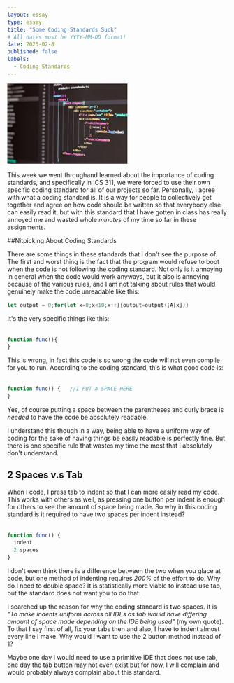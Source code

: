 ```yaml
---
layout: essay
type: essay
title: "Some Coding Standards Suck"
# All dates must be YYYY-MM-DD format!
date: 2025-02-8
published: false
labels:
  - Coding Standards
---
```


<img class="img-fluid" src="/img/essays/codingstandards/randomcodingimage.jpg">

This week we went throughand learned about the importance of coding standards, and specifically in  ICS 311, we were forced to use their own specific coding standard for all of our projects so far. Personally, I agree with what a coding standard is. It is a way for people to collectively get together and agree on how code should be written so that everybody else can easily read it, but with this standard that I have gotten in class has really annoyed me and wasted whole *minutes* of my time so far in these assignments.

##Nitpicking About Coding Standards

There are some things in these standards that I don't see the purpose of. The first and worst thing is the fact that the program would refuse to boot when the code is not following the coding standard. Not only is it annoying in general when the code would work anyways, but it also is annoying because of the various rules, and I am not talking about rules that would genuinely make the code unreadable like this: 

```Javascript
let output = 0;for(let x=0;x<10;x++){output=output+(A[x])}
```

It's the very specific things ike this:

```Javascript

function func(){
}

```

This is wrong, in fact this code is so wrong the code will not even compile for you to run. According to the coding standard, this is what good code is:

```Javascript

function func() {   //I PUT A SPACE HERE
}

```

Yes, of course putting a space between the parentheses and curly brace is *needed* to have the code be absolutely readable. 

I understand this though in a way, being able to have a uniform way of coding for the sake of having things be easily readable is perfectly fine. But there is one specific rule that wastes my time the most that I absolutely don't understand.

## 2 Spaces v.s Tab

When I code, I press tab to indent so that I can more easily read my code. This works with others as well, as pressing one button per indent is enough for others to see the amount of space being made. So why in this coding standard is it required to have two spaces per indent instead?


```Javascript

function func() {
  indent
  2 spaces
}

```

I don't even think there is a difference between the two when you glace at code, but one method of indenting requires *200%* of the effort to do. Why do I need to double space? It is statistically more viable to instead use tab, but the standard does not want you to do that.

I searched up the reason for why the coding standard is two spaces. It is *"To make indents uniform across all IDEs as tab would have differing amount of space made depending on the IDE being used"* (my own quote). To that I say first of all, fix your tabs then and also, I have to indent almost every line I make. Why would I want to use the 2 button method instead of 1?

Maybe one day I would need to use a primitive IDE that does not use tab, one day the tab button may not even exist but for now, I will complain and would probably always complain about this standard.
